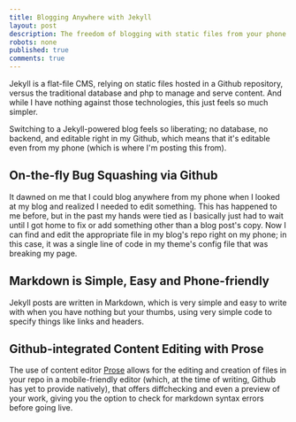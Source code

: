 ```yaml
---
title: Blogging Anywhere with Jekyll
layout: post
description: The freedom of blogging with static files from your phone via Github.
robots: none
published: true
comments: true
---
```


Jekyll is a flat-file CMS, relying on static files hosted in a Github repository, versus the traditional database and php to manage and serve content. And while I have nothing against those technologies, this just feels so much simpler.

Switching to a Jekyll-powered blog feels so liberating; no database, no backend, and editable right in my Github, which means that it's editable even from my phone (which is where I'm posting this from).

## On-the-fly Bug Squashing via Github

It dawned on me that I could blog anywhere from my phone when I looked at my blog and realized I needed to edit something. This has happened to me before, but in the past my hands were tied as I basically just had to wait until I got home to fix or add something other than a blog post's copy. Now I can find and edit the appropriate file in my blog's repo right on my phone; in this case, it was a single line of code in my theme's config file that was breaking my page.

## Markdown is Simple, Easy and Phone-friendly

Jekyll posts are written in Markdown, which is very simple and easy to write with when you have nothing but your thumbs, using very simple code to specify things like links and headers.

## Github-integrated Content Editing with Prose

The use of content editor [Prose](http://prose.io) allows for the editing and creation of files in your repo in a mobile-friendly editor (which, at the time of writing, Github has yet to provide natively), that offers diffchecking and even a preview of your work, giving you the option to check for markdown syntax errors before going live.
